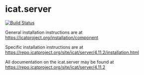 # icat.server

[![Build Status](https://travis-ci.org/icatproject/icat.server.svg?branch=master)](https://travis-ci.org/icatproject/icat.server)

General installation instructions are at https://icatproject.org/installation/component

Specific installation instructions are at https://repo.icatproject.org/site/icat/server/4.11.2/installation.html

All documentation on the icat.server may be found at https://repo.icatproject.org/site/icat/server/4.11.2
